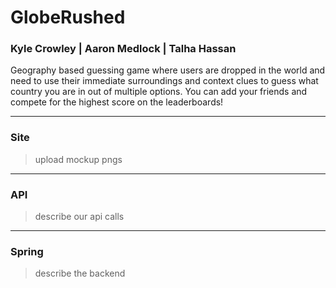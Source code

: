 # GlobeRushed
### Kyle Crowley | Aaron Medlock | Talha Hassan
Geography based guessing game where users are dropped in the world and need to use their immediate surroundings and context clues to guess what country you are in out of multiple options. 
You can add your friends and compete for the highest score on the leaderboards!

---
### Site
> upload mockup pngs
---
### API
> describe our api calls
---
### Spring
> describe the backend
